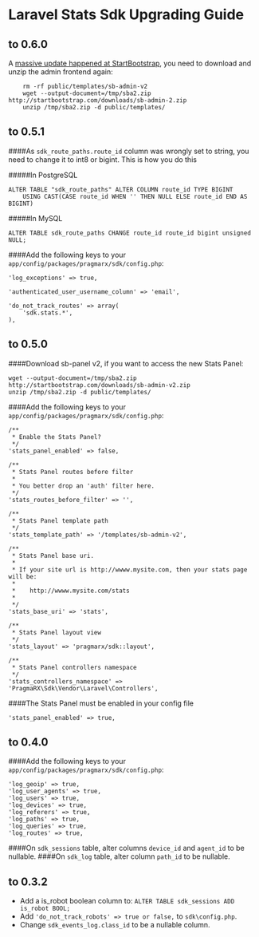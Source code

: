 # Laravel Stats Sdk Upgrading Guide

## to 0.6.0

A [massive update happened at StartBootstrap](https://github.com/IronSummitMedia/startbootstrap/commit/66716399cf8eb5109498d41a2dad95a093c18f2b), you need to download and unzip the admin frontend again:
 
```
    rm -rf public/templates/sb-admin-v2
    wget --output-document=/tmp/sba2.zip http://startbootstrap.com/downloads/sb-admin-2.zip
    unzip /tmp/sba2.zip -d public/templates/
```

## to 0.5.1

####As `sdk_route_paths.route_id` column was wrongly set to string, you need to change it to int8 or bigint. This is how you do this
 
#####In PostgreSQL 
```
ALTER TABLE "sdk_route_paths" ALTER COLUMN route_id TYPE BIGINT 
    USING CAST(CASE route_id WHEN '' THEN NULL ELSE route_id END AS BIGINT)
```

#####In MySQL
```
ALTER TABLE sdk_route_paths CHANGE route_id route_id bigint unsigned NULL;
```

####Add the following keys to your `app/config/packages/pragmarx/sdk/config.php`:

```
'log_exceptions' => true,

'authenticated_user_username_column' => 'email',

'do_not_track_routes' => array(
    'sdk.stats.*',
),
```
   
## to 0.5.0

####Download sb-panel v2, if you want to access the new Stats Panel:

```
wget --output-document=/tmp/sba2.zip http://startbootstrap.com/downloads/sb-admin-v2.zip
unzip /tmp/sba2.zip -d public/templates/
```

####Add the following keys to your `app/config/packages/pragmarx/sdk/config.php`:

```
/**
 * Enable the Stats Panel?
 */
'stats_panel_enabled' => false,

/**
 * Stats Panel routes before filter
 *
 * You better drop an 'auth' filter here.
 */
'stats_routes_before_filter' => '',

/**
 * Stats Panel template path
 */
'stats_template_path' => '/templates/sb-admin-v2',

/**
 * Stats Panel base uri.
 *
 * If your site url is http://wwww.mysite.com, then your stats page will be:
 *
 *    http://wwww.mysite.com/stats
 *
 */
'stats_base_uri' => 'stats',

/**
 * Stats Panel layout view
 */
'stats_layout' => 'pragmarx/sdk::layout',

/**
 * Stats Panel controllers namespace
 */
'stats_controllers_namespace' => 'PragmaRX\Sdk\Vendor\Laravel\Controllers',
```

####The Stats Panel must be enabled in your config file

```
'stats_panel_enabled' => true,
```

## to 0.4.0

####Add the following keys to your `app/config/packages/pragmarx/sdk/config.php`:

```
'log_geoip' => true,
'log_user_agents' => true,
'log_users' => true,
'log_devices' => true,
'log_referers' => true,
'log_paths' => true,
'log_queries' => true,
'log_routes' => true,
```

####On `sdk_sessions` table, alter columns `device_id` and `agent_id` to be nullable.
####On `sdk_log` table, alter column `path_id` to be nullable.

## to 0.3.2

- Add a is_robot boolean column to: `ALTER TABLE sdk_sessions ADD is_robot BOOL;`
- Add `'do_not_track_robots' => true or false,` to `sdk\config.php`.
- Change `sdk_events_log.class_id` to be a nullable column.
